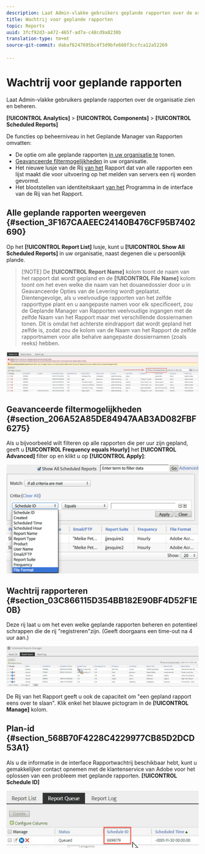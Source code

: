 ```yaml
---
description: Laat Admin-vlakke gebruikers geplande rapporten over de organisatie zien en beheren.
title: Wachtrij voor geplande rapporten
topic: Reports
uuid: 3fcf92d3-a472-465f-ad7a-c48cd9a8238b
translation-type: tm+mt
source-git-commit: dabaf6247695bc4f3d9bfe668f3ccfca12a52269

---
```



# Wachtrij voor geplande rapporten

Laat Admin-vlakke gebruikers geplande rapporten over de organisatie zien en beheren.

**[!UICONTROL Analytics]** > **[!UICONTROL Components]** > **[!UICONTROL Scheduled Reports]**

De functies op beheerniveau in het Geplande Manager van Rapporten omvatten:

* De optie om alle geplande rapporten [in uw organisatie te](/help/admin/admin/scheduled-reports-admin.md#section_3F167CAAEEC24140B476CF95B7402690) tonen.
* [Geavanceerde filtermogelijkheden](/help/admin/admin/scheduled-reports-admin.md#section_206A52A85DE84947AAB3AD082FBF6275) in uw organisatie.
* Het nieuwe lusje van de Rij [van het](/help/admin/admin/scheduled-reports-admin.md#section_03C866115D354BB182E90BF4D52F1E0B) Rapport dat van alle rapporten een lijst maakt die voor uitvoering op het melden van servers een rij worden gevormd.
* Het blootstellen van identiteitskaart [van het](/help/admin/admin/scheduled-reports-admin.md#section_568B70F4228C4229977CB85D2DCD53A1) Programma in de interface van de Rij van het Rapport.

## Alle geplande rapporten weergeven {#section_3F167CAAEEC24140B476CF95B7402690}

Op het **[!UICONTROL Report List]** lusje, kunt u **[!UICONTROL Show All Scheduled Reports]** in uw organisatie, naast degenen die u persoonlijk plande.

>[!NOTE] De **[!UICONTROL Report Name]** kolom toont de naam van het rapport dat wordt gepland en de **[!UICONTROL File Name]** kolom toont om het even welke die naam van het douanedossier door u in Geavanceerde Opties van de Levering wordt geplaatst. Dientengevolge, als u veelvoudige rapporten van het zelfde rapporttype plant en u aangepaste namen voor elk specificeert, zou de Geplande Manager van Rapporten veelvoudige ingangen met de zelfde Naam van het Rapport maar met verschillende dossiernamen tonen. Dit is omdat het achterste eindrapport dat wordt gepland het zelfde is, zodat zou de kolom van de Naam van het Rapport de zelfde rapportnamen voor alle behalve aangepaste dossiernamen (zoals reeks) hebben.

![](assets/show_all_scheduled_reports.png)

## Geavanceerde filtermogelijkheden {#section_206A52A85DE84947AAB3AD082FBF6275}

Als u bijvoorbeeld wilt filteren op alle rapporten die per uur zijn gepland, geeft u **[!UICONTROL Frequency equals Hourly]** het **[!UICONTROL Advanced]** filter op en klikt u op **[!UICONTROL Apply]**:

![](assets/advanced_filtering_schedl_reports.png)

## Wachtrij rapporteren {#section_03C866115D354BB182E90BF4D52F1E0B}

Deze rij laat u om het even welke geplande rapporten beheren en potentieel schrappen die de rij &quot;registreren&quot;zijn. (Geeft doorgaans een time-out na 4 uur aan.)

![](assets/scheduled_reports_2.png)

De Rij van het Rapport geeft u ook de capaciteit om &quot;een gepland rapport eens over te slaan&quot;. Klik enkel het blauwe pictogram in de **[!UICONTROL Manage]** kolom.

## Plan-id {#section_568B70F4228C4229977CB85D2DCD53A1}

Als u de informatie in de interface Rapportwachtrij beschikbaar hebt, kunt u gemakkelijker contact opnemen met de klantenservice van Adobe voor het oplossen van een probleem met geplande rapporten. **[!UICONTROL Schedule ID]**

![](assets/schedule_id.png)
